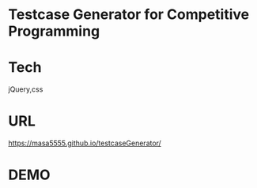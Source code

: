 # Testcase Generator for Competitive Programming
# Tech
jQuery,css
# URL
https://masa5555.github.io/testcaseGenerator/
# DEMO
